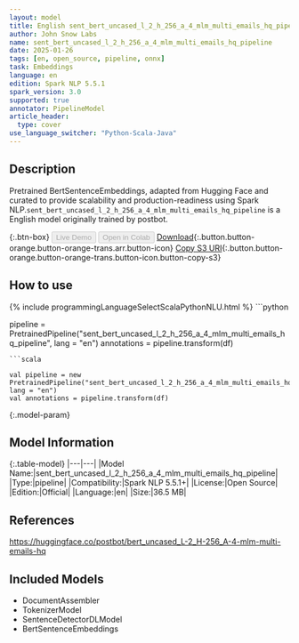 ```yaml
---
layout: model
title: English sent_bert_uncased_l_2_h_256_a_4_mlm_multi_emails_hq_pipeline pipeline BertSentenceEmbeddings from postbot
author: John Snow Labs
name: sent_bert_uncased_l_2_h_256_a_4_mlm_multi_emails_hq_pipeline
date: 2025-01-26
tags: [en, open_source, pipeline, onnx]
task: Embeddings
language: en
edition: Spark NLP 5.5.1
spark_version: 3.0
supported: true
annotator: PipelineModel
article_header:
  type: cover
use_language_switcher: "Python-Scala-Java"
---
```


## Description

Pretrained BertSentenceEmbeddings, adapted from Hugging Face and curated to provide scalability and production-readiness using Spark NLP.`sent_bert_uncased_l_2_h_256_a_4_mlm_multi_emails_hq_pipeline` is a English model originally trained by postbot.

{:.btn-box}
<button class="button button-orange" disabled>Live Demo</button>
<button class="button button-orange" disabled>Open in Colab</button>
[Download](https://s3.amazonaws.com/auxdata.johnsnowlabs.com/public/models/sent_bert_uncased_l_2_h_256_a_4_mlm_multi_emails_hq_pipeline_en_5.5.1_3.0_1737855950368.zip){:.button.button-orange.button-orange-trans.arr.button-icon}
[Copy S3 URI](s3://auxdata.johnsnowlabs.com/public/models/sent_bert_uncased_l_2_h_256_a_4_mlm_multi_emails_hq_pipeline_en_5.5.1_3.0_1737855950368.zip){:.button.button-orange.button-orange-trans.button-icon.button-copy-s3}

## How to use



<div class="tabs-box" markdown="1">
{% include programmingLanguageSelectScalaPythonNLU.html %}
```python

pipeline = PretrainedPipeline("sent_bert_uncased_l_2_h_256_a_4_mlm_multi_emails_hq_pipeline", lang = "en")
annotations =  pipeline.transform(df)   

```
```scala

val pipeline = new PretrainedPipeline("sent_bert_uncased_l_2_h_256_a_4_mlm_multi_emails_hq_pipeline", lang = "en")
val annotations = pipeline.transform(df)

```
</div>

{:.model-param}
## Model Information

{:.table-model}
|---|---|
|Model Name:|sent_bert_uncased_l_2_h_256_a_4_mlm_multi_emails_hq_pipeline|
|Type:|pipeline|
|Compatibility:|Spark NLP 5.5.1+|
|License:|Open Source|
|Edition:|Official|
|Language:|en|
|Size:|36.5 MB|

## References

https://huggingface.co/postbot/bert_uncased_L-2_H-256_A-4-mlm-multi-emails-hq

## Included Models

- DocumentAssembler
- TokenizerModel
- SentenceDetectorDLModel
- BertSentenceEmbeddings